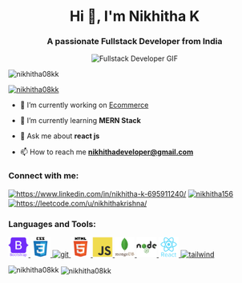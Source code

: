 


<h1 align="center">Hi 👋, I'm Nikhitha K</h1>
<h3 align="center">A passionate Fullstack Developer from India</h3>

<p align="center">
  <img src="https://media4.giphy.com/media/qgQUggAC3Pfv687qPC/200w.gif?cid=82a1493b164s82ezebon0nt5rw386pk94esfln0lkdjzxo3d&ep=v1_gifs_related&rid=200w.gif&ct=g" alt="Fullstack Developer GIF" />
</p>

<p align="left"> <img src="https://komarev.com/ghpvc/?username=nikhitha08kk&label=Profile%20views&color=0e75b6&style=flat" alt="nikhitha08kk" /> </p>

<p align="left"> <a href="https://github.com/ryo-ma/github-profile-trophy"><img src="https://github-profile-trophy.vercel.app/?username=nikhitha08kk" alt="nikhitha08kk" /></a> </p>

- 🔭 I’m currently working on [Ecommerce](https://github.com/nikhitha08kk/miniproject)

- 🌱 I’m currently learning **MERN Stack**

- 💬 Ask me about **react js**

- 📫 How to reach me **nikhithadeveloper@gmail.com**
<h3 align="left">Connect with me:</h3>
<p align="left">
<a href="https://linkedin.com/in/https://www.linkedin.com/in/nikhitha-k-695911240/" target="blank"><img align="center" src="https://raw.githubusercontent.com/rahuldkjain/github-profile-readme-generator/master/src/images/icons/Social/linked-in-alt.svg" alt="https://www.linkedin.com/in/nikhitha-k-695911240/" height="30" width="40" /></a>
<a href="https://instagram.com/nikhitha156" target="blank"><img align="center" src="https://raw.githubusercontent.com/rahuldkjain/github-profile-readme-generator/master/src/images/icons/Social/instagram.svg" alt="nikhitha156" height="30" width="40" /></a>
<a href="https://www.leetcode.com/https://leetcode.com/u/nikhithakrishna/" target="blank"><img align="center" src="https://raw.githubusercontent.com/rahuldkjain/github-profile-readme-generator/master/src/images/icons/Social/leet-code.svg" alt="https://leetcode.com/u/nikhithakrishna/" height="30" width="40" /></a>
</p>

<h3 align="left">Languages and Tools:</h3>
<p align="left"> <a href="https://getbootstrap.com" target="_blank" rel="noreferrer"> <img src="https://raw.githubusercontent.com/devicons/devicon/master/icons/bootstrap/bootstrap-plain-wordmark.svg" alt="bootstrap" width="40" height="40"/> </a> <a href="https://www.w3schools.com/css/" target="_blank" rel="noreferrer"> <img src="https://raw.githubusercontent.com/devicons/devicon/master/icons/css3/css3-original-wordmark.svg" alt="css3" width="40" height="40"/> </a> <a href="https://git-scm.com/" target="_blank" rel="noreferrer"> <img src="https://www.vectorlogo.zone/logos/git-scm/git-scm-icon.svg" alt="git" width="40" height="40"/> </a> <a href="https://www.w3.org/html/" target="_blank" rel="noreferrer"> <img src="https://raw.githubusercontent.com/devicons/devicon/master/icons/html5/html5-original-wordmark.svg" alt="html5" width="40" height="40"/> </a> <a href="https://developer.mozilla.org/en-US/docs/Web/JavaScript" target="_blank" rel="noreferrer"> <img src="https://raw.githubusercontent.com/devicons/devicon/master/icons/javascript/javascript-original.svg" alt="javascript" width="40" height="40"/> </a> <a href="https://www.mongodb.com/" target="_blank" rel="noreferrer"> <img src="https://raw.githubusercontent.com/devicons/devicon/master/icons/mongodb/mongodb-original-wordmark.svg" alt="mongodb" width="40" height="40"/> </a> <a href="https://nodejs.org" target="_blank" rel="noreferrer"> <img src="https://raw.githubusercontent.com/devicons/devicon/master/icons/nodejs/nodejs-original-wordmark.svg" alt="nodejs" width="40" height="40"/> </a> <a href="https://reactjs.org/" target="_blank" rel="noreferrer"> <img src="https://raw.githubusercontent.com/devicons/devicon/master/icons/react/react-original-wordmark.svg" alt="react" width="40" height="40"/> </a> <a href="https://tailwindcss.com/" target="_blank" rel="noreferrer"> <img src="https://www.vectorlogo.zone/logos/tailwindcss/tailwindcss-icon.svg" alt="tailwind" width="40" height="40"/> </a> </p>

<p><img align="left" src="https://github-readme-stats.vercel.app/api/top-langs?username=nikhitha08kk&show_icons=true&locale=en&layout=compact" alt="nikhitha08kk" /></p>

<p>&nbsp;<img align="center" src="https://github-readme-stats.vercel.app/api?username=nikhitha08kk&show_icons=true&locale=en" alt="nikhitha08kk" /></p>
